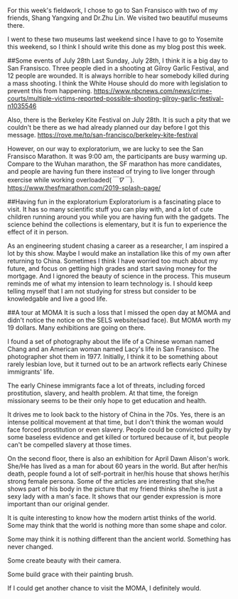 For this week's fieldwork, I chose to go to San Fransisco with two of my friends, Shang Yangxing and Dr.Zhu Lin. We visited two beautiful museums there. 

I went to these two museums last weekend since I have to go to Yosemite this weekend, so I think I should write this done as my blog post this week.

##Some events of July 28th
Last Sunday, July 28th, I think it is a big day to San Fransisco. Three people died in a shooting at Gilroy Garlic Festival, and 12 people are wounded. It is always horrible to hear somebody killed during a mass shooting. I think the White House should do more with legislation to prevent this from happening.
https://www.nbcnews.com/news/crime-courts/multiple-victims-reported-possible-shooting-gilroy-garlic-festival-n1035546

Also, there is the Berkeley Kite Festival on July 28th. It is such a pity that we couldn't be there as we had already planned our day before I got this message.
https://rove.me/to/san-francisco/berkeley-kite-festival

However, on our way to exploratorium, we are lucky to see the San Fransisco Marathon. It was 9:00 am, the participants are busy warming up. Compare to the Wuhan marathon, the SF marathon has more candidates, and people are having fun there instead of trying to live longer through exercise while working overloaded(*￣∇￣*).
https://www.thesfmarathon.com/2019-splash-page/

##Having fun in the exploratorium
Exploratorium is a fascinating place to visit. It has so many scientific stuff you can play with, and a lot of cute children running around you while you are having fun with the gadgets. The science behind the collections is elementary, but it is fun to experience the effect of it in person.

As an engineering student chasing a career as a researcher, I am inspired a lot by this show. Maybe I would make an installation like this of my own after returning to China.
Sometimes I think I have worried too much about my future, and focus on getting high grades and start saving money for the mortgage. And I ignored the beauty of science in the process. This museum reminds me of what my intension to learn technology is. I should keep telling myself that I am not studying for stress but consider to be knowledgable and live a good life.

##A tour at MOMA 
It is such a loss that I missed the open day at MOMA and didn't notice the notice on the SELS website(sad face). But MOMA worth my 19 dollars. Many exhibitions are going on there. 

I found a set of photography about the life of a Chinese woman named Chang and an American woman named Lacy's life in San Fransisco. The photographer shot them in 1977. Initially, I think it to be something about rarely lesbian love, but it turned out to be an artwork reflects early Chinese immigrants' life.

The early Chinese immigrants face a lot of threats, including forced prostitution, slavery, and health problem.
At that time, the foreign missionary seems to be their only hope to get education and health.

It drives me to look back to the history of China in the 70s.
Yes, there is an intense political movement at that time, but I don't think the woman would face forced prostitution or even slavery. People could be convicted guilty by some baseless evidence and get killed or tortured because of it, but people can't be compelled slavery at those times.

On the second floor, there is also an exhibition for April Dawn Alison's work. She/He has lived as a man for about 60 years in the world. But after her/his death, people found a lot of self-portrait in her/his house that shows her/his strong female persona. Some of the articles are interesting that she/he shows part of his body in the picture that my friend thinks she/he is just a sexy lady with a man's face. It shows that our gender expression is more important than our original gender.

It is quite interesting to know how the modern artist thinks of the world. Some may think that the world is nothing more than some shape and color.

Some may think it is nothing different than the ancient world. Something has never changed.

Some create beauty with their camera.

Some build grace with their painting brush.

If I could get another chance to visit the MOMA, I definitely would.

